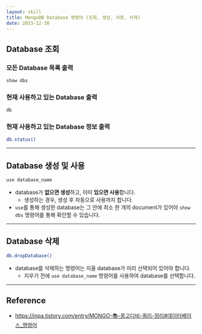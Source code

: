 ```yaml
---
layout: skill
title: MongoDB Database 명령어 (조회, 생성, 사용, 삭제)
date: 2023-12-30
---
```



## Database 조회

### 모든 Database 목록 출력

```sh
show dbs
```

### 현재 사용하고 있는 Database 출력

```sh
db
```

### 현재 사용하고 있는 Database 정보 출력

```sh
db.status()
```

---


## Database 생성 및 사용

```sh
use database_name
```

- database가 **없으면 생성**하고, 이미 **있으면 사용**합니다.
    - 생성하는 경우, 생성 후 자동으로 사용까지 합니다.
- `use`를 통해 생성한 database는 그 안에 최소 한 개의 document가 있어야 `show dbs` 명령어를 통해 확인할 수 있습니다.


---


## Database 삭제

```sh
db.dropDatabase()
```

- database를 삭제하는 명령어는 지울 database가 미리 선택되어 있어야 합니다.
    - 지우기 전에 `use database_name` 명령어를 사용하여 database를 선택합니다.


---


## Reference

- <https://inpa.tistory.com/entry/MONGO-📚-몽고디비-쿼리-정리#데이터베이스_명령어>
